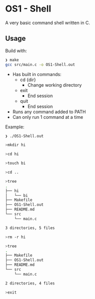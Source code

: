 # OS1 - Shell
A very basic command shell written in C.

## Usage
Build with:
```sh
❯ make
gcc src/main.c -o OS1-Shell.out
```
- Has built in commands:
    - cd {dir}
        - Change working directory
    - exit 
        - End session
    - quit
        - End session
- Runs any command added to PATH
- Can only run 1 command at a time

Example:
```sh
❯ ./OS1-Shell.out

>mkdir hi

>cd hi

>touch bi

>cd ..

>tree
.
├── hi
│   └── bi
├── Makefile
├── OS1-Shell.out
├── README.md
└── src
    └── main.c

3 directories, 5 files

>rm -r hi

>tree
.
├── Makefile
├── OS1-Shell.out
├── README.md
└── src
    └── main.c

2 directories, 4 files

>exit
```
